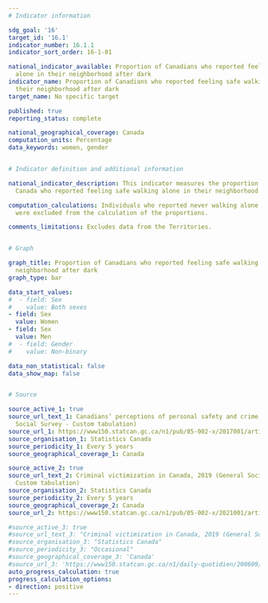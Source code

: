 ```yaml
---
# Indicator information

sdg_goal: '16'
target_id: '16.1'
indicator_number: 16.1.1
indicator_sort_order: 16-1-01

national_indicator_available: Proportion of Canadians who reported feeling safe walking
  alone in their neighborhood after dark
indicator_name: Proportion of Canadians who reported feeling safe walking alone in
  their neighborhood after dark
target_name: No specific target

published: true
reporting_status: complete

national_geographical_coverage: Canada
computation_units: Percentage
data_keywords: women, gender


# Indicator definition and additional information

national_indicator_description: This indicator measures the proportion of people in
  Canada who reported feeling safe walking alone in their neighborhood after dark.

computation_calculations: Individuals who reported never walking alone after dark
  were excluded from the calculation of the proportions.

comments_limitations: Excludes data from the Territories.


# Graph

graph_title: Proportion of Canadians who reported feeling safe walking alone in their
  neighborhood after dark
graph_type: bar

data_start_values:
#  - field: Sex
#    value: Both sexes
- field: Sex
  value: Women
- field: Sex
  value: Men
#  - field: Gender
#    value: Non-binary

data_non_statistical: false
data_show_map: false


# Source

source_active_1: true
source_url_text_1: Canadians’ perceptions of personal safety and crime, 2014 (General
  Social Survey - Custom tabulation)
source_url_1: https://www150.statcan.gc.ca/n1/pub/85-002-x/2017001/article/54889/tbl/tbl02-eng.htm
source_organisation_1: Statistics Canada
source_periodicity_1: Every 5 years
source_geographical_coverage_1: Canada

source_active_2: true
source_url_text_2: Criminal victimization in Canada, 2019 (General Social Survey -
  Custom tabulation)
source_organisation_2: Statistics Canada
source_periodicity_2: Every 5 years
source_geographical_coverage_2: Canada
source_url_2: https://www150.statcan.gc.ca/n1/pub/85-002-x/2021001/article/00014-eng.htm#:~:text=Nearly%20one%20in%20five%20(17%25)%20women%20felt%20unsafe%20when%20walking%20alone%20in%20their%20neighbourhood%20after%20dark%2C%20more%20than%20double%20the%20proportion%20of%20men%20(8%25)

#source_active_3: true
#source_url_text_3: "Criminal victimization in Canada, 2019 (General Social Survey - Custom tabulation)"
#source_organisation_3: "Statistics Canada"
#source_periodicity_3: "Occasional"
#source_geographical_coverage_3: 'Canada'
#source_url_3: 'https://www150.statcan.gc.ca/n1/daily-quotidien/200609/t001a-eng.htm'
auto_progress_calculation: true
progress_calculation_options:
- direction: positive
---
```

